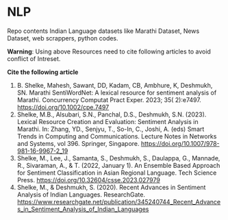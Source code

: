 # NLP
Repo contents Indian Language datasets like Marathi Dataset, News Dataset, web scrappers, python codes.

**Warning**: Using above Resources need to cite following articles to avoid conflict of Intreset.

**Cite the following article**


  1. B. Shelke, Mahesh, Sawant, DD, Kadam, CB, Ambhure, K, Deshmukh, SN. Marathi SentiWordNet: A lexical resource for sentiment analysis of Marathi. Concurrency Computat Pract Exper. 2023; 35( 2):e7497.  https://doi.org/10.1002/cpe.7497
  2. Shelke, M.B., Alsubari, S.N., Panchal, D.S., Deshmukh, S.N. (2023). Lexical Resource Creation and Evaluation: Sentiment Analysis in Marathi. In: Zhang, YD., Senjyu, T., So-In, C., Joshi, A. (eds) Smart Trends in Computing and Communications. Lecture Notes in Networks and Systems, vol 396. Springer, Singapore. https://doi.org/10.1007/978-981-16-9967-2_19
  3. Shelke, M., Lee, J., Samanta, S., Deshmukh, S., Daulappa, G., Mannade, R., Sivaraman, A., & T. (2022, January 1). An Ensemble Based Approach for Sentiment Classification in Asian Regional Language. Tech Science Press. https://doi.org/10.32604/csse.2023.027979
  4. Shelke, M., & Deshmukh, S. (2020). Recent Advances in Sentiment Analysis of Indian Languages. ResearchGate. https://www.researchgate.net/publication/345240744_Recent_Advances_in_Sentiment_Analysis_of_Indian_Languages


